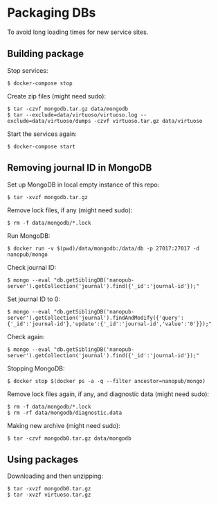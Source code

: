 # Packaging DBs

To avoid long loading times for new service sites.

## Building package

Stop services:

    $ docker-compose stop

Create zip files (might need sudo):

    $ tar -czvf mongodb.tar.gz data/mongodb
    $ tar --exclude=data/virtuoso/virtuoso.log --exclude=data/virtuoso/dumps -czvf virtuoso.tar.gz data/virtuoso

Start the services again:

    $ docker-compose start

## Removing journal ID in MongoDB

Set up MongoDB in local empty instance of this repo:

    $ tar -xvzf mongodb.tar.gz

Remove lock files, if any (might need sudo):

    $ rm -f data/mongodb/*.lock

Run MongoDB:

    $ docker run -v $(pwd)/data/mongodb:/data/db -p 27017:27017 -d nanopub/mongo

Check journal ID:

    $ mongo --eval "db.getSiblingDB('nanopub-server').getCollection('journal').find({'_id':'journal-id'});"

Set journal ID to 0:

    $ mongo --eval "db.getSiblingDB('nanopub-server').getCollection('journal').findAndModify({'query':{'_id':'journal-id'},'update':{'_id':'journal-id','value':'0'}});"

Check again:

    $ mongo --eval "db.getSiblingDB('nanopub-server').getCollection('journal').find({'_id':'journal-id'});"

Stopping MongoDB:

    $ docker stop $(docker ps -a -q --filter ancestor=nanopub/mongo)

Remove lock files again, if any, and diagnostic data (might need sudo):

    $ rm -f data/mongodb/*.lock
    $ rm -rf data/mongodb/diagnostic.data

Making new archive (might need sudo):

    $ tar -czvf mongodb0.tar.gz data/mongodb

## Using packages

Downloading and then unzipping:

    $ tar -xvzf mongodb0.tar.gz
    $ tar -xvzf virtuoso.tar.gz

